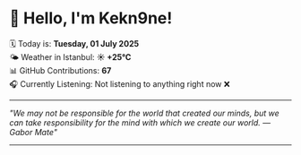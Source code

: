 # 👋 Hello, I'm Kekn9ne!

🗓️ Today is: **Tuesday, 01 July 2025**  
🌤️ Weather in Istanbul: **☀️   +25°C**  
📊 GitHub Contributions: **67**  
🎧 Currently Listening: Not listening to anything right now ❌

---

_"We may not be responsible for the world that created our minds, but we can take responsibility for the mind with which we create our world. — *Gabor Mate*"_

---
